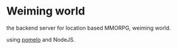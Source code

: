 Weiming world
====

the backend server for location based MMORPG, weiming world.

using [pomelo](https://github.com/NetEase/pomelo) and NodeJS.


